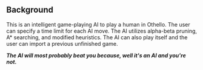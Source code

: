 ## **Background**
This is an intelligent game-playing AI to play a human in Othello.
The user can specify a time limit for each AI move.
The AI utilizes alpha-beta pruning, A* searching, and modified heuristics.
The AI can also play itself and the user can import a previous unfinished game.

**_The AI will most probably beat you because, well it's an AI and you're not._**
